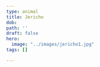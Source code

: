 ```yaml
---
type: animal
title: Jericho
dob: 
path: ''
draft: false
hero:
  image: "../images/jericho1.jpg"
tags: []

---
```

